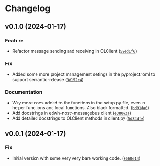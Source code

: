 # Changelog

<!--next-version-placeholder-->

## v0.1.0 (2024-01-17)
### Feature
* Refactor message sending and receiving in OLClient ([`58ed1f6`](https://github.com/educationwarehouse/edwh-nostr-messagebus/commit/58ed1f64d757df81a5bf2dd9baa2bc8ffd95388e))

### Fix
* Added some more project management setings in the pyproject.toml to support semantic-release ([`3d152c4`](https://github.com/educationwarehouse/edwh-nostr-messagebus/commit/3d152c4f436360f293cc2b936b44a96206f7ff15))

### Documentation
* Way more docs added to the functions in the setup.py file, even in helper functions and local functions. Also black formatted. ([`bd91da0`](https://github.com/educationwarehouse/edwh-nostr-messagebus/commit/bd91da03c1e742d708509be3b7d423f67255adb3))
* Add docstrings in edwh-nostr-messagebus client ([`e38063a`](https://github.com/educationwarehouse/edwh-nostr-messagebus/commit/e38063ac5c9eb6b431972d3a82cf389b80e0fe2b))
* Add detailed docstrings to OLClient methods in client.py ([`5d84dfe`](https://github.com/educationwarehouse/edwh-nostr-messagebus/commit/5d84dfe3941bd568b2aee35df64345d629e73f11))

## v0.0.1 (2024-01-17)
### Fix
* Initial version with some very very bare working code. ([`8660e14`](https://github.com/educationwarehouse/edwh-nostr-messagebus/commit/8660e140e27854f49f685cf6c0b9dbad859c4072))

